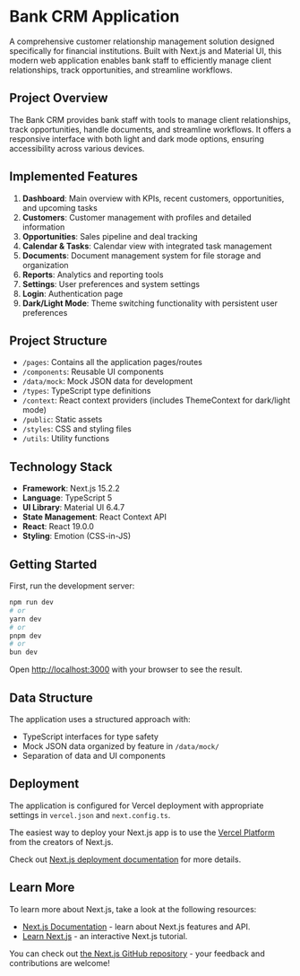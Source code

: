 # Bank CRM Application

A comprehensive customer relationship management solution designed specifically for financial institutions. Built with Next.js and Material UI, this modern web application enables bank staff to efficiently manage client relationships, track opportunities, and streamline workflows.

## Project Overview
The Bank CRM provides bank staff with tools to manage client relationships, track opportunities, handle documents, and streamline workflows. It offers a responsive interface with both light and dark mode options, ensuring accessibility across various devices.

## Implemented Features
1. **Dashboard**: Main overview with KPIs, recent customers, opportunities, and upcoming tasks
2. **Customers**: Customer management with profiles and detailed information
3. **Opportunities**: Sales pipeline and deal tracking
4. **Calendar & Tasks**: Calendar view with integrated task management
5. **Documents**: Document management system for file storage and organization
6. **Reports**: Analytics and reporting tools
7. **Settings**: User preferences and system settings
8. **Login**: Authentication page
9. **Dark/Light Mode**: Theme switching functionality with persistent user preferences

## Project Structure
- `/pages`: Contains all the application pages/routes
- `/components`: Reusable UI components
- `/data/mock`: Mock JSON data for development
- `/types`: TypeScript type definitions
- `/context`: React context providers (includes ThemeContext for dark/light mode)
- `/public`: Static assets
- `/styles`: CSS and styling files
- `/utils`: Utility functions

## Technology Stack
- **Framework**: Next.js 15.2.2
- **Language**: TypeScript 5
- **UI Library**: Material UI 6.4.7
- **State Management**: React Context API
- **React**: React 19.0.0
- **Styling**: Emotion (CSS-in-JS)

## Getting Started

First, run the development server:

```bash
npm run dev
# or
yarn dev
# or
pnpm dev
# or
bun dev
```

Open [http://localhost:3000](http://localhost:3000) with your browser to see the result.

## Data Structure
The application uses a structured approach with:
- TypeScript interfaces for type safety
- Mock JSON data organized by feature in `/data/mock/`
- Separation of data and UI components

## Deployment

The application is configured for Vercel deployment with appropriate settings in `vercel.json` and `next.config.ts`.

The easiest way to deploy your Next.js app is to use the [Vercel Platform](https://vercel.com/new?utm_medium=default-template&filter=next.js&utm_source=create-next-app&utm_campaign=create-next-app-readme) from the creators of Next.js.

Check out [Next.js deployment documentation](https://nextjs.org/docs/pages/building-your-application/deploying) for more details.

## Learn More

To learn more about Next.js, take a look at the following resources:

- [Next.js Documentation](https://nextjs.org/docs) - learn about Next.js features and API.
- [Learn Next.js](https://nextjs.org/learn-pages-router) - an interactive Next.js tutorial.

You can check out [the Next.js GitHub repository](https://github.com/vercel/next.js) - your feedback and contributions are welcome!
